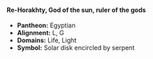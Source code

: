 #### Re-Horakhty, God of the sun, ruler of the gods
- **Pantheon:** Egyptian
- **Alignment:** L, G
- **Domains:** Life, Light
- **Symbol:** Solar disk encircled by serpent